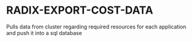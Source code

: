 # RADIX-EXPORT-COST-DATA

Pulls data from cluster regarding required resources for each application and push it into a sql database
